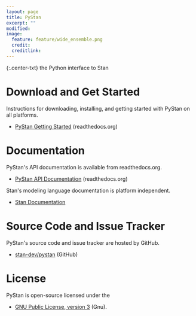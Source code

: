 ```yaml
---
layout: page
title: PyStan
excerpt: ""
modified:
image:
  feature: feature/wide_ensemble.png
  credit:
  creditlink:
---
```


{:.center-txt}
the Python interface to Stan


# Download and Get Started

Instructions for downloading, installing, and getting started with
PyStan on all platforms.

* <p>
  <a href="https://pystan.readthedocs.org/en/latest/getting_started.html">PyStan Getting Started</a>
  <span class="note">(readthedocs.org)</span>
  </p>


# Documentation

PyStan's API documentation is available from readthedocs.org.

* <p>
  <a href="https://pystan.readthedocs.org/en/latest/api.html">PyStan
    API Documentation</a>
  <span class="note">(readthedocs.org)</span>
  </p>

Stan's modeling language documentation is platform independent.

* <p>
  <a href="/documentation/">Stan Documentation</a>
  </p>


# Source Code and Issue Tracker

PyStan's source code and issue tracker are hosted by GitHub.

* <p>
  <a href="https://github.com/stan-dev/pystan">stan-dev/pystan</a>
  <span class="note">(GitHub)</span>
  </p>


# License

PyStan is open-source licensed under the

* <p>
  <a href="http://www.gnu.org/licenses/gpl-3.0.en.html">GNU Public License, version 3</a>
  <span class="note">(Gnu)</span>.
  </p>
